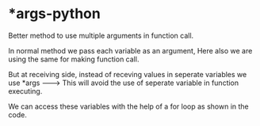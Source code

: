 # *args-python


Better method to use multiple arguments in function call.

In normal method we pass each variable as an argument, Here also we are using the same for making function call.

But at receiving side, instead of receving values in seperate variables we use *args ---> This will avoid the use of seperate variable in function executing.

We can access these variables with the help of a for loop as shown in the code.
